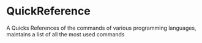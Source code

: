 # QuickReference
A Quicks References of the commands of various programming languages, maintains a list of all the most used commands
